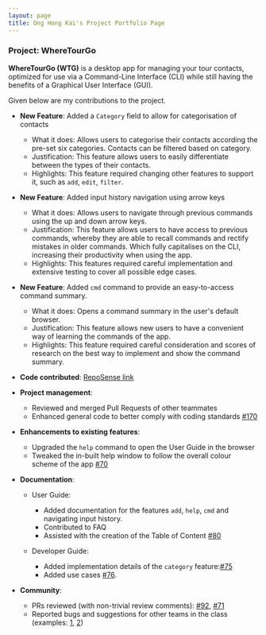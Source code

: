 ```yaml
---
layout: page
title: Ong Hong Kai's Project Portfolio Page
---
```


### Project: WhereTourGo

**WhereTourGo (WTG)** is a desktop app for managing your tour contacts, optimized for use via a Command-Line Interface (CLI) while still having the benefits of a Graphical User Interface (GUI).

Given below are my contributions to the project.

* **New Feature**: Added a `Category` field to allow for categorisation of contacts
  * What it does: Allows users to categorise their contacts according the pre-set six categories. Contacts can be filtered based on category.
  * Justification: This feature allows users to easily differentiate between the types of their contacts.
  * Highlights: This feature required changing other features to support it, such as `add`, `edit`, `filter`.

* **New Feature**: Added input history navigation using arrow keys
  * What it does: Allows users to navigate through previous commands using the up and down arrow keys.
  * Justification: This feature allows users to have access to previous commands, whereby they are able to recall commands and rectify mistakes in older commands. Which fully capitalises on the CLI, increasing their productivity when using the app.
  * Highlights: This features required careful implementation and extensive testing to cover all possible edge cases.

* **New Feature**: Added `cmd` command to provide an easy-to-access command summary.
  * What it does: Opens a command summary in the user's default browser.
  * Justification: This feature allows new users to have a convenient way of learning the commands of the app.
  * Highlights: This feature required careful consideration and scores of research on the best way to implement and show the command summary.


* **Code contributed**: [RepoSense link](https://nus-cs2103-ay2122s1.github.io/tp-dashboard/?search=imerbear&sort=groupTitle&sortWithin=title&timeframe=commit&mergegroup=&groupSelect=groupByRepos&breakdown=true&checkedFileTypes=docs~functional-code~test-code~other&since=2021-09-17&tabOpen=true&tabType=authorship&tabAuthor=Imerbear&tabRepo=AY2122S1-CS2103T-T12-2%2Ftp%5Bmaster%5D&authorshipIsMergeGroup=false&authorshipFileTypes=docs~functional-code~test-code&authorshipIsBinaryFileTypeChecked=false)


* **Project management**:
  * Reviewed and merged Pull Requests of other teammates
  * Enhanced general code to better comply with coding standards [\#170](https://github.com/AY2122S1-CS2103T-T12-2/tp/pull/170)


* **Enhancements to existing features**:
  * Upgraded the `help` command to open the User Guide in the browser
  * Tweaked the in-built help window to follow the overall colour scheme of the app [\#70](https://github.com/AY2122S1-CS2103T-T12-2/tp/pull/70/files)


* **Documentation**:
  * User Guide:
    * Added documentation for the features `add`, `help`, `cmd` and navigating input history.
    * Contributed to FAQ
    * Assisted with the creation of the Table of Content [\#80](https://github.com/AY2122S1-CS2103T-T12-2/tp/pull/80/files)

  * Developer Guide:
    * Added implementation details of the `category` feature:[\#75](https://github.com/AY2122S1-CS2103T-T12-2/tp/pull/75)
    * Added use cases [\#76](https://github.com/AY2122S1-CS2103T-T12-2/tp/pull/76).


* **Community**:
  * PRs reviewed (with non-trivial review comments): [\#92](https://github.com/AY2122S1-CS2103T-T12-2/tp/pull/92), [\#71](https://github.com/AY2122S1-CS2103T-T12-2/tp/pull/71)
  * Reported bugs and suggestions for other teams in the class (examples: [1](https://github.com/Imerbear/ped/issues/4), [2](https://github.com/Imerbear/ped/issues/2))
